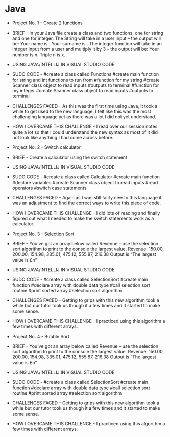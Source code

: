 # Java
- Project No. 1 - Create 2 functions
- BRIEF - In your Java file create a class and two functions, one for string and one for integer. The String will take in a user input – the output will be: Your name is <name>. Your surname is <surname>. The integer function will take in an integer input from a user and multiply it by 3 – the output will be: Your number is n. Triple n is x.
- USING JAVA/INTELLIJ IN VISUAL STUDIO CODE
- SUDO CODE - #create a class called Functions
              #create main function for string and int functions to run from
              #function for my string
              #create Scanner class object to read inputs
              #outputs to terminal
              #function for my integer
              #create Scanner class object to read inputs
              #outputs to terminal
- CHALLENGES FACED - As this was the first time using Java, it took a while to get used to the new language. I felt like this was the most challenging language yet as there was a lot I did not yet understand. 
- HOW I OVERCAME THIS CHALLENGE - I read over our session notes quite a lot so that I could understand the new syntax as most of it did not look like anything I had come across before. 

- Project No. 2 - Switch calculator
- BRIEF - Create a calculator using the switch statement
- USING JAVA/INTELLIJ IN VISUAL STUDIO CODE
- SUDO CODE - #create a class called Calculator
              #create main function 
              #declare variables
              #create Scanner class object to read inputs
              #read operators
              #switch case statements
- CHALLENGES FACED - Again as I was still fairly new to this language it was an adjustment to find the correct ways to write this piece of code.
- HOW I OVERCAME THIS CHALLENGE - I did lots of reading and finally figured out what I needed to make the switch statements work as a calculator.

- Project No. 3 - Selection Sort
- BRIEF - You’ve got an array below called Revenue – use the selection sort algorithm to print to the console the largest value. Revenue: 150.00, 200.00, 154.98, 335.01, 475.12, 555.87, 216.38 Output is “The largest value is £n”
- USING JAVA/INTELLIJ IN VISUAL STUDIO CODE
- SUDO CODE - #create a class called SelectionSort
              #create main function 
              #declare array with double data type
              #call selection sort routine
              #print sorted array
              #selection sort algorithm
- CHALLENGES FACED - Getting to grips with this new algorithm took a while but our tutor took us though it a few times and it started to make some sense.
- HOW I OVERCAME THIS CHALLENGE - I practiced using this algorithm a few times with different arrays. 

- Project No. 4 - Bubble Sort
- BRIEF - You’ve got an array below called Revenue – use the selection sort algorithm to print to the console the largest value. Revenue: 150.00, 200.00, 154.98, 335.01, 475.12, 555.87, 216.38 Output is “The largest value is £n”
- USING JAVA/INTELLIJ IN VISUAL STUDIO CODE
- SUDO CODE - #create a class called SelectionSort
              #create main function 
              #declare array with double data type
              #call selection sort routine
              #print sorted array
              #selection sort algorithm
- CHALLENGES FACED - Getting to grips with this new algorithm took a while but our tutor took us though it a few times and it started to make some sense.
- HOW I OVERCAME THIS CHALLENGE - I practiced using this algorithm a few times with different arrays. 

